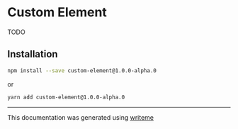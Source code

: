 # Custom Element

TODO

## Installation

```bash
npm install --save custom-element@1.0.0-alpha.0
```
or
```bash
yarn add custom-element@1.0.0-alpha.0
```

---
This documentation was generated using [writeme](https://www.npmjs.com/package/@writeme/core)
